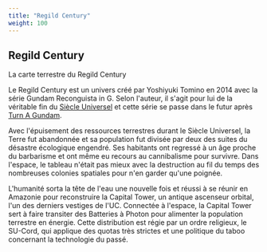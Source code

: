 ```yaml
---
title: "Regild Century"
weight: 100
---
```


Regild Century
--------------




La carte terrestre du Regild Century


Le Regild Century est un univers créé par Yoshiyuki Tomino en 2014 avec la série Gundam Reconguista in G. Selon l'auteur, il s'agit pour lui de la véritable fin du [Siècle Universel](uc/index.html) et cette série se passe dans le futur après [Turn A Gundam](cc/index.html).
  
Avec l'épuisement des ressources terrestres durant le Siècle Universel, la Terre fut abandonnée et sa population fut divisée par deux des suites du désastre écologique engendré. Ses habitants ont regressé à un âge proche du barbarisme et ont même eu recours au cannibalisme pour survivre. Dans l'espace, le tableau n'était pas mieux avec la destruction au fil du temps des nombreuses colonies spatiales pour n'en garder qu'une poignée.


L'humanité sorta la tête de l'eau une nouvelle fois et réussi à se réunir en Amazonie pour reconstruire la Capital Tower, un antique ascenseur orbital, l'un des derniers vestiges de l'UC. Connectée à l'espace, la Capital Tower sert à faire transiter des Batteries à Photon pour alimenter la population terrestre en énergie. Cette distribution est régie par un ordre religieux, le SU-Cord, qui applique des quotas très strictes et une politique du taboo concernant la technologie du passé.

